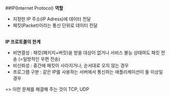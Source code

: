 ##IP(Internet Protocol)
<strong>역할</strong>
* 지정한 IP 주소(IP Adress)에 데이터 전달
* 패킷(Packet)이라는 통신 단위로 데이터 전달
  <br>
  <br>

<strong>IP 프로토콜의 한계</strong>
* 비연결성 : 패킷(패키지+버킷)을 받을 대상이 없거나 서비스 불능 상태여도 패킷 전송 (=일방적인 우편 전송)
* 비신뢰성 : 중간에 패킷이 사라지거나, 순서대로 오지 않는 경우
* 프로그램 구분 : 같은 IP를 사용하는 서버에서 통신하는 애플리케이션이 둘 이상일 경우

=> 이런 문제를 해결해 주는 것이 TCP, UDP
<br><br>
